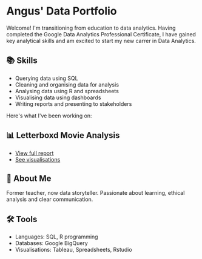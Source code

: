 # Angus' Data Portfolio

Welcome! I'm transitioning from education to data analytics. Having completed the Google Data Analytics Professional Certificate, I have gained key analytical skills and am excited to start my new carrer in Data Analytics. 

## 📚 Skills
* Querying data using SQL
* Cleaning and organising data for analysis
* Analysing data using R and spreadsheets
* Visualising data using dashboards
* Writing reports and presenting to stakeholders

Here's what I've been working on:

## 📊 Letterboxd Movie Analysis
- [View full report](https://github.com/Angus-GS/Angus-GS.github.io/blob/8a3ffe5802530d267421f93de83474a0d9c54138/Data%20Analysis%20-%20Letterbox%20Movie%20Classification%20Dataset.docx)
- [See visualisations](#)

## 📁 About Me
Former teacher, now data storyteller. Passionate about learning, ethical analysis and clear communication.

## 🛠️ Tools
* Languages: SQL, R programming
* Databases: Google BigQuery
* Visualisations: Tableau, Spreadsheets, Rstudio

